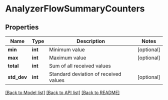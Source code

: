 # AnalyzerFlowSummaryCounters

## Properties
Name | Type | Description | Notes
------------ | ------------- | ------------- | -------------
**min** | **int** | Minimum value | [optional] 
**max** | **int** | Maximum value | [optional] 
**total** | **int** | Sum of all received values | 
**std_dev** | **int** | Standard deviation of received values | [optional] 

[[Back to Model list]](../README.md#documentation-for-models) [[Back to API list]](../README.md#documentation-for-api-endpoints) [[Back to README]](../README.md)


